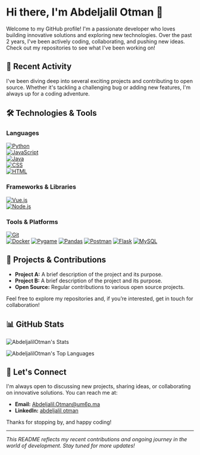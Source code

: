 
# Hi there, I'm Abdeljalil Otman 👋


Welcome to my GitHub profile! I'm a passionate developer who loves building innovative solutions and exploring new technologies. Over the past 2 years, I've been actively coding, collaborating, and pushing new ideas. Check out my repositories to see what I've been working on!

## 🔭 Recent Activity

I've been diving deep into several exciting projects and contributing to open source. Whether it's tackling a challenging bug or adding new features, I'm always up for a coding adventure.

## 🛠 Technologies & Tools

### Languages
[![Python](https://img.shields.io/badge/Python-3670A0?style=for-the-badge&logo=python&logoColor=ffdd54)](https://www.python.org/)  
[![JavaScript](https://img.shields.io/badge/JavaScript-F7DF1E?style=for-the-badge&logo=javascript&logoColor=black)](https://developer.mozilla.org/en-US/docs/Web/JavaScript)  
[![Java](https://img.shields.io/badge/Java-ED8B00?style=for-the-badge&logo=java&logoColor=white)](https://www.java.com/)  
[![CSS](https://img.shields.io/badge/CSS-1572B6?style=for-the-badge&logo=css3&logoColor=white)](https://developer.mozilla.org/en-US/docs/Web/CSS)  
[![HTML](https://img.shields.io/badge/HTML-E34F26?style=for-the-badge&logo=html5&logoColor=white)](https://developer.mozilla.org/en-US/docs/Web/HTML)

### Frameworks & Libraries
[![Vue.js](https://img.shields.io/badge/Vue.js-35495E?style=for-the-badge&logo=vue.js&logoColor=4FC08D)](https://vuejs.org/)  
[![Node.js](https://img.shields.io/badge/Node.js-339933?style=for-the-badge&logo=node-dot-js&logoColor=white)](https://nodejs.org/)

### Tools & Platforms
[![Git](https://img.shields.io/badge/Git-F05032?style=for-the-badge&logo=git&logoColor=white)](https://git-scm.com/)  
[![Docker](https://img.shields.io/badge/Docker-2496ED?style=for-the-badge&logo=docker&logoColor=white)](https://www.docker.com/)
[![Pygame](https://img.shields.io/badge/Pygame-Latest-blue?style=for-the-badge)](https://www.pygame.org/)
[![Pandas](https://img.shields.io/badge/Pandas-1.3.3-blue?style=for-the-badge)](https://pandas.pydata.org/)
[![Postman](https://img.shields.io/badge/Postman-FE6C37?style=for-the-badge&logo=postman&logoColor=white)](https://www.postman.com/)
[![Flask](https://img.shields.io/badge/Flask-000000?style=for-the-badge&logo=flask&logoColor=white)](https://flask.palletsprojects.com/)
[![MySQL](https://img.shields.io/badge/MySQL-4479A1?style=for-the-badge&logo=mysql&logoColor=white)](https://www.mysql.com/)


## 🚀 Projects & Contributions

- **Project A:** A brief description of the project and its purpose.
- **Project B:** A brief description of the project and its purpose.
- **Open Source:** Regular contributions to various open source projects.

Feel free to explore my repositories and, if you’re interested, get in touch for collaboration!

## 📊 GitHub Stats

![AbdeljalilOtman's Stats](https://github-readme-stats.vercel.app/api?username=AbdeljalilOtman&theme=blueberry&show_icons=true&hide_border=false&count_private=true)

![AbdeljalilOtman's Top Languages](https://github-readme-stats.vercel.app/api/top-langs/?username=AbdeljalilOtman&theme=blueberry&show_icons=true&hide_border=false&layout=compact)

###



## 🤝 Let's Connect

I'm always open to discussing new projects, sharing ideas, or collaborating on innovative solutions. You can reach me at:
- **Email:** [Abdeljalil.Otman@um6p.ma](mailto:Abdeljalil.Otman@um6p.ma)
- **LinkedIn:** [abdeljalil otman]([https://linkedin.com/in/yourprofile](https://www.linkedin.com/in/abdeljalil-otman-2825a51a5/))

Thanks for stopping by, and happy coding!

---

*This README reflects my recent contributions and ongoing journey in the world of development. Stay tuned for more updates!*

